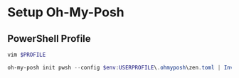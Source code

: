 # Setup Oh-My-Posh

## PowerShell Profile

```powershell
vim $PROFILE
```

```powershell
oh-my-posh init pwsh --config $env:USERPROFILE\.ohmyposh\zen.toml | Invoke-Expression
```
